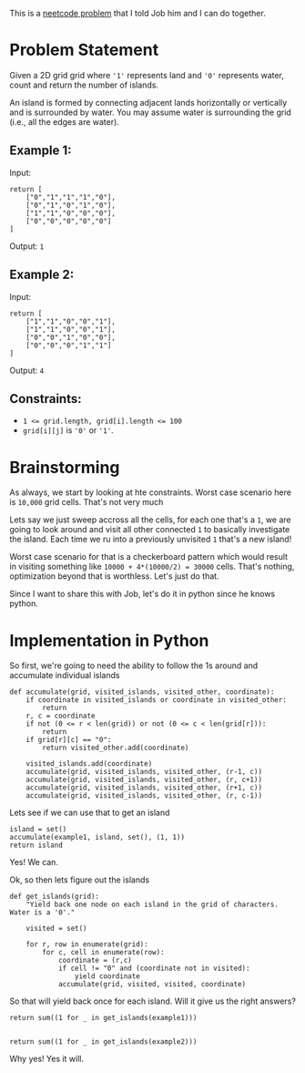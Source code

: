 This is a [neetcode problem](https://neetcode.io/problems/count-number-of-islands) that I told Job him and I can do together.


# Problem Statement

Given a 2D grid grid where `'1'` represents land and `'0'` represents water, count and return the number of islands.

An island is formed by connecting adjacent lands horizontally or vertically and is surrounded by water. You may assume water is surrounding the grid (i.e., all the edges are water).


## Example 1:

Input:

    return [
        ["0","1","1","1","0"],
        ["0","1","0","1","0"],
        ["1","1","0","0","0"],
        ["0","0","0","0","0"]
    ]

Output: `1`


## Example 2:

Input:

    return [
        ["1","1","0","0","1"],
        ["1","1","0","0","1"],
        ["0","0","1","0","0"],
        ["0","0","0","1","1"]
    ]

Output: `4`


## Constraints:

-   `1 <= grid.length, grid[i].length <= 100`
-   `grid[i][j]` is `'0'` or `'1'`.


# Brainstorming

As always, we start by looking at hte constraints. Worst case scenario here is `10,000` grid cells. That's not very much

Lets say we just sweep accross all the cells, for each one that's a `1`, we are going to look around and visit all other connected `1` to basically investigate the island. Each time we ru into a previously unvisited `1` that's a new island!

Worst case scenario for that is a checkerboard pattern which would result in visiting something like `10000 + 4*(10000/2) = 30000` cells. That's nothing, optimization beyond that is worthless. Let's just do that.

Since I want to share this with Job, let's do it in python since he knows python.


# Implementation in Python

So first, we're going to need the ability to follow the 1s around and accumulate individual islands

    def accumulate(grid, visited_islands, visited_other, coordinate):
        if coordinate in visited_islands or coordinate in visited_other:
            return
        r, c = coordinate
        if not (0 <= r < len(grid)) or not (0 <= c < len(grid[r])):
            return
        if grid[r][c] == "0":
            return visited_other.add(coordinate)
    
        visited_islands.add(coordinate)
        accumulate(grid, visited_islands, visited_other, (r-1, c))
        accumulate(grid, visited_islands, visited_other, (r, c+1))
        accumulate(grid, visited_islands, visited_other, (r+1, c))
        accumulate(grid, visited_islands, visited_other, (r, c-1))

Lets see if we can use that to get an island

    
    island = set()
    accumulate(example1, island, set(), (1, 1))
    return island

Yes! We can.

Ok, so then lets figure out the islands

    
    def get_islands(grid):
        "Yield back one node on each island in the grid of characters. Water is a '0'."
    
        visited = set()
    
        for r, row in enumerate(grid):
            for c, cell in enumerate(row):
                coordinate = (r,c)
                if cell != "0" and (coordinate not in visited):
                    yield coordinate
                accumulate(grid, visited, visited, coordinate)

So that will yield back once for each island. Will it give us the right answers?

    
    return sum((1 for _ in get_islands(example1)))

    
    return sum((1 for _ in get_islands(example2)))

Why yes! Yes it will.

